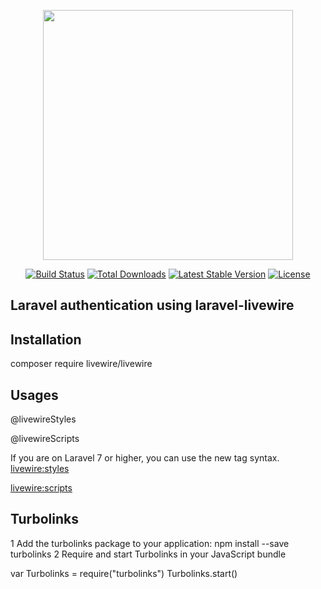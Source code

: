 <p align="center"><img src="https://res.cloudinary.com/dtfbvvkyp/image/upload/v1566331377/laravel-logolockup-cmyk-red.svg" width="400"></p>

<p align="center">
<a href="https://travis-ci.org/laravel/framework"><img src="https://travis-ci.org/laravel/framework.svg" alt="Build Status"></a>
<a href="https://packagist.org/packages/laravel/framework"><img src="https://poser.pugx.org/laravel/framework/d/total.svg" alt="Total Downloads"></a>
<a href="https://packagist.org/packages/laravel/framework"><img src="https://poser.pugx.org/laravel/framework/v/stable.svg" alt="Latest Stable Version"></a>
<a href="https://packagist.org/packages/laravel/framework"><img src="https://poser.pugx.org/laravel/framework/license.svg" alt="License"></a>
</p>

## Laravel authentication using laravel-livewire

## Installation
 
 composer require livewire/livewire



## Usages

@livewireStyles

@livewireScripts


If you are on Laravel 7 or higher, you can use the new tag syntax.
<livewire:styles>

<livewire:scripts>

## Turbolinks

1 Add the turbolinks package to your application: npm install --save turbolinks
2 Require and start Turbolinks in your JavaScript bundle

var Turbolinks = require("turbolinks")
Turbolinks.start()

